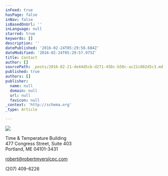```yaml
---
inFeed: true
hasPage: false
inNav: false
isBasedOnUrl: ''
inLanguage: null
starred: true
keywords: []
description: ''
datePublished: '2016-02-24T05:29:58.684Z'
dateModified: '2016-02-24T05:29:57.975Z'
title: Contact
author: []
sourcePath: _posts/2016-02-21-de44d5cb-d271-450c-b50c-ac21c802d5c3.md
published: true
authors: []
publisher:
  name: null
  domain: null
  url: null
  favicon: null
_context: 'http://schema.org'
_type: Article

---
```

![](https://s3-us-west-2.amazonaws.com/the-grid-img/p/0af1a1007e49fd5d0c6e0873d4f294b0d5ff6fb2.jpg)

Time & Temperature Building  
477 Congress Street, Suite 403  
Portland, ME  04101-3431 

robert@robertmyerslcpc.com 

(207) 409-6226